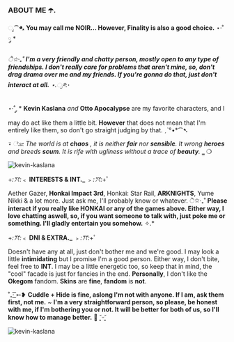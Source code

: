 ### ABOUT ME ☂️.

ೃ⁀➷ __You may call me NOIR... However, Finality is also a good choice.__ ⋆·˚ ༘ *

*ੈ✩‧₊˚ __I'm a very friendly and chatty person, mostly open to any type of friendships. I don't really care for problems that aren't mine, so, don't drag drama over me and my friends. If you're gonna do that, just don't interact at all.__ ⋆.ೃ࿔*:･

⋆·˚ ༘ * __Kevin Kaslana__ *and* __Otto Apocalypse__ are my favorite characters, and I may do act like them a little bit. **However** that does not mean that I'm entirely like them, so don't go straight judging by that. ˏˋ°•*⁀➷

⍣ ೋ *The world is at **chaos** , it is neither **fair** nor **sensible**. It wrong **heroes** and breeds **scum**. It is rife with ugliness without a trace of **beauty**.* ‗ ❍ 


![kevin-kaslana](https://github.com/typeveenus/typeveenus/assets/153479602/0e121905-57aa-4097-8489-62e04e2093d5)

+*:ꔫ:*﹤ **__INTERESTS & INT.___** ﹥*:ꔫ:*+ﾟ

Aether Gazer, **Honkai Impact 3rd**, Honkai: Star Rail, **ARKNIGHTS**, Yume Nikki & a lot more. Just ask me, I'll probably know or whatever.
ੈ✩‧₊˚ __Please interact if you really like HONKAI or any of the games above. Either way, I love chatting aswell, so, if you want someone to talk with, just poke me or something. I'll gladly entertain you somehow.__ ✧.*

+*:ꔫ:*﹤ **__DNI & EXTRA.___** ﹥*:ꔫ:*+ﾟ

Doesn't have any at all, just don't bother me and we're good. I may look a little __intimidating__ but I promise I'm a good person. Either way, I don't bite, feel free to __INT__. I may be a little energetic too, so keep that in mind, the "cool" facade is just for fancies in the end. __Personally__, I don't like the __Okegom__ fandom. __Skins__ are __fine__, __fandom__ is __not__.

˚₊· ͟͟͞͞➳❥ **Cuddle + Hide is fine, aslong I'm not with anyone. If I am, ask them first, not me.** ~ **I'm a very straightforward person, so please, be honest with me, if I'm bothering you or not. It will be better for both of us, so I'll know how to manage better.** ┊͙ ˘͈ᵕ˘͈

![kevin-kaslana](https://github.com/typeveenus/typeveenus/assets/153479602/c3ce546b-5d01-474d-a8bb-73c88fce5484)
